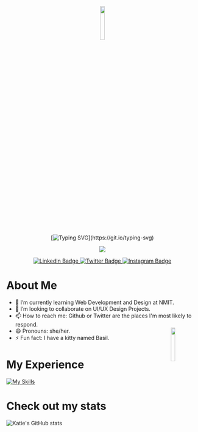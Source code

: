 <div align="center">
 <img src="https://media4.giphy.com/media/4VWtqas7s7btzqhlOQ/giphy.gif?cid=ecf05e47g6h49auwwgb73w8blvcmbyvelc31g02zxp83t9do&rid=giphy.gif&ct=s" width="15%" height="15%" align="center">
  
[![Typing SVG](https://readme-typing-svg.herokuapp.com/?lines=Hi!+Welcome+to+my+GitHub!)](https://git.io/typing-svg)

![](https://komarev.com/ghpvc/?username=katienordstrom)
<div id="badges">
  <a href="https://www.linkedin.com/in/katie-nordstrom-256b7556/">
    <img src="https://img.shields.io/badge/LinkedIn-blue?style=for-the-badge&logo=linkedin&logoColor=white" alt="LinkedIn Badge"/>
  </a>
  <a href="https://twitter.com/katiie_davis">
    <img src="https://img.shields.io/twitter/follow/katiie_davis?color=%23c564d9&label=Twitter&logoColor=%23c564d9&style=for-the-badge" alt="Twitter Badge"/>
  </a>
   <a href="https://www.instagram.com/xkatiedavisx/">
    <img src="https://img.shields.io/badge/Instagram-E4405F?style=for-the-badge&logo=instagram&logoColor=white" alt="Instagram Badge"/>
  </a>
</div>

</div>

# About Me

- 🌱 I’m currently learning Web Development and Design at NMIT. 
- 👯 I’m looking to collaborate on UI/UX Design Projects. 
- 📫 How to reach me: Github or Twitter are the places I'm most likely to respond.
- 😄 Pronouns: she/her. <img src="https://media0.giphy.com/media/SsxoAGy9A1PSC9WNNW/giphy.gif?cid=ecf05e47bsopo57jxvbc9kwuyf6ulb03t60na0fqsgq6yvl2&rid=giphy.gif&ct=s" width="15%" height="15%" align="right">
- ⚡ Fun fact: I have a kitty named Basil.

# My Experience
[![My Skills](https://skillicons.dev/icons?i=js,nodejs,figma,html,jquery,ps,vscode,visualstudio,cs,wordpress&theme=light)](https://skillicons.dev)


# Check out my stats

![Katie's GitHub stats](https://github-readme-stats.vercel.app/api?username=katienordstrom&theme=aura&show_icons=true) 




